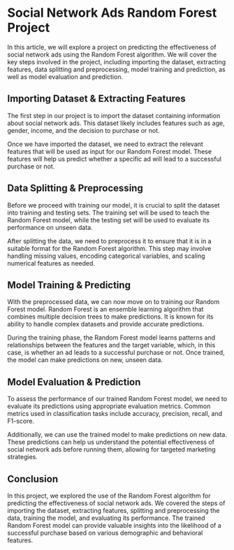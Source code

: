 # Social Network Ads Random Forest Project

In this article, we will explore a project on predicting the effectiveness of social network ads using the Random Forest algorithm. We will cover the key steps involved in the project, including importing the dataset, extracting features, data splitting and preprocessing, model training and prediction, as well as model evaluation and prediction.

## Importing Dataset & Extracting Features

The first step in our project is to import the dataset containing information about social network ads. This dataset likely includes features such as age, gender, income, and the decision to purchase or not. 

Once we have imported the dataset, we need to extract the relevant features that will be used as input for our Random Forest model. These features will help us predict whether a specific ad will lead to a successful purchase or not.

## Data Splitting & Preprocessing

Before we proceed with training our model, it is crucial to split the dataset into training and testing sets. The training set will be used to teach the Random Forest model, while the testing set will be used to evaluate its performance on unseen data.

After splitting the data, we need to preprocess it to ensure that it is in a suitable format for the Random Forest algorithm. This step may involve handling missing values, encoding categorical variables, and scaling numerical features as needed.

## Model Training & Predicting

With the preprocessed data, we can now move on to training our Random Forest model. Random Forest is an ensemble learning algorithm that combines multiple decision trees to make predictions. It is known for its ability to handle complex datasets and provide accurate predictions.

During the training phase, the Random Forest model learns patterns and relationships between the features and the target variable, which, in this case, is whether an ad leads to a successful purchase or not. Once trained, the model can make predictions on new, unseen data.

## Model Evaluation & Prediction

To assess the performance of our trained Random Forest model, we need to evaluate its predictions using appropriate evaluation metrics. Common metrics used in classification tasks include accuracy, precision, recall, and F1-score.

Additionally, we can use the trained model to make predictions on new data. These predictions can help us understand the potential effectiveness of social network ads before running them, allowing for targeted marketing strategies.

## Conclusion

In this project, we explored the use of the Random Forest algorithm for predicting the effectiveness of social network ads. We covered the steps of importing the dataset, extracting features, splitting and preprocessing the data, training the model, and evaluating its performance. The trained Random Forest model can provide valuable insights into the likelihood of a successful purchase based on various demographic and behavioral features.
